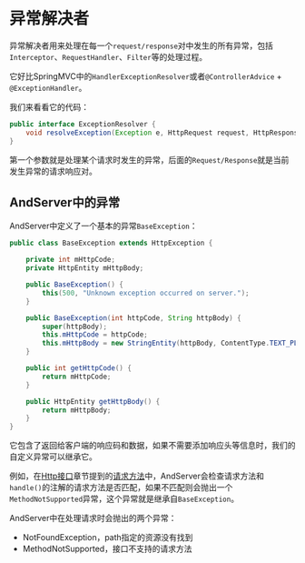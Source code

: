 # 异常解决者

异常解决者用来处理在每一个`request/response`对中发生的所有异常，包括`Interceptor`、`RequestHandler`、`Filter`等的处理过程。  

它好比SpringMVC中的`HandlerExceptionResolver`或者`@ControllerAdvice` + `@ExceptionHandler`。

我们来看看它的代码：
```java
public interface ExceptionResolver {
    void resolveException(Exception e, HttpRequest request, HttpResponse response, HttpContext context);
}
```

第一个参数就是处理某个请求时发生的异常，后面的`Request/Response`就是当前发生异常的请求响应对。

## AndServer中的异常
AndServer中定义了一个基本的异常`BaseException`：
```java
public class BaseException extends HttpException {

    private int mHttpCode;
    private HttpEntity mHttpBody;

    public BaseException() {
        this(500, "Unknown exception occurred on server.");
    }

    public BaseException(int httpCode, String httpBody) {
        super(httpBody);
        this.mHttpCode = httpCode;
        this.mHttpBody = new StringEntity(httpBody, ContentType.TEXT_PLAIN);
    }

    public int getHttpCode() {
        return mHttpCode;
    }

    public HttpEntity getHttpBody() {
        return mHttpBody;
    }
}
```

它包含了返回给客户端的响应码和数据，如果不需要添加响应头等信息时，我们的自定义异常可以继承它。  

例如，在[Http接口](../handler/README.md)章节提到的[请求方法](../handler/method.md)中，AndServer会检查请求方法和`handle()`的注解的请求方法是否匹配，如果不匹配则会抛出一个`MethodNotSupported`异常，这个异常就是继承自`BaseException`。

AndServer中在处理请求时会抛出的两个异常：
* NotFoundException，path指定的资源没有找到
* MethodNotSupported，接口不支持的请求方法